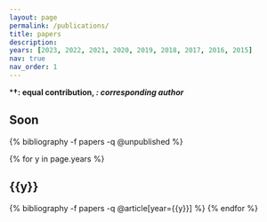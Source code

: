 ```yaml
---
layout: page
permalink: /publications/
title: papers
description:
years: [2023, 2022, 2021, 2020, 2019, 2018, 2017, 2016, 2015]
nav: true
nav_order: 1
---
```

<!-- Let's not show these at this moment
Another References:  <a href="https://scholar.google.com/citations?user=kEQgiVoAAAAJ" class="btn btn-sm z-depth-0" role="button"><i class="ai ai-google-scholar"></i>&nbsp;Google Scholar</a><a href="https://www.researchgate.net/profile/Young-Woon-Byeon" class="btn btn-sm z-depth-0" role="button"><i class="ai ai-researchgate"></i>&nbsp;ResearchGate</a><a href="https://orcid.org/0000-0003-2684-7720" class="btn btn-sm z-depth-0" role="button"><i class="ai ai-orcid"></i>&nbsp;ORCiD</a>
-->

***†: equal contribution, *: corresponding author***

<!-- _pages/publications.md -->
<div class="publications">
  
  <h2 class="year">Soon</h2>
  {% bibliography -f papers -q @unpublished %}

  {% for y in page.years %}
    <h2 class="year">{{y}}</h2>
    {% bibliography -f papers -q @article[year={{y}}] %}
  {% endfor %}

</div>

